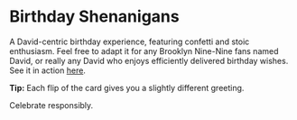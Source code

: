 # Birthday Shenanigans

A David-centric birthday experience, featuring confetti and stoic enthusiasm. Feel free to adapt it for any Brooklyn Nine-Nine fans named David, or really any David who enjoys efficiently delivered birthday wishes. See it in action [here](https://holt.thisisan.app).

**Tip:** Each flip of the card gives you a slightly different greeting.

Celebrate responsibly.
